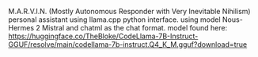 M.A.R.V.I.N. (Mostly Autonomous Responder with Very Inevitable Nihilism) personal assistant using llama.cpp python interface. using model Nous-Hermes 2 Mistral and chatml as the chat format. model found here: https://huggingface.co/TheBloke/CodeLlama-7B-Instruct-GGUF/resolve/main/codellama-7b-instruct.Q4_K_M.gguf?download=true
